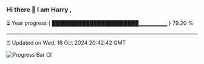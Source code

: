 ### Hi there 👋 I am Harry , 

⏳ Year progress { ███████████████████████▁▁▁▁▁▁▁ } 79.20 %

---

⏰ Updated on Wed, 16 Oct 2024 20:42:42 GMT

![Progress Bar CI](https://github.com/duykhang68/duykhang68/workflows/Progress%20Bar%20CI/badge.svg)
